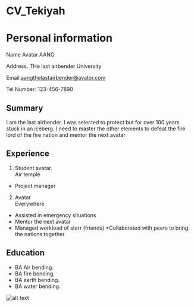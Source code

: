 CV_Tekiyah
================

# Personal information

Name Avatar AANG

Address. THe last airbender University

Email:<aangthelastairbender@avator.com>

Tel Number: 123-456-7890

## Summary

I am the last airbender. I was selected to protect but for over 100
years stuck in an iceberg. I need to master the other elements to defeat
the fire lord of the fire nation and mentor the next avatar

## Experience

1.  Student avatar.  
    Air temple

- Project manager

2.  Avatar  
    Everywhere

- Assisted in emergency situations
- Mentor the next avatar
- Managed workload of starr (friends) \*Collaborated with peers to bring
  the nations together

## Education

- BA Air bending.
- BA fire bending.  
- BA earth bending.  
- BA water bending.

![alt
text](https://static1.srcdn.com/wordpress/wp-content/uploads/2020/07/Aang-Avatar-The-Last-Airbender.jpg)
